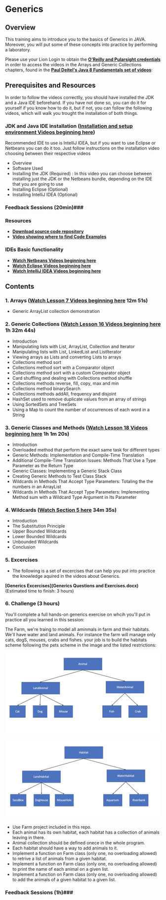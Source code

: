 # Generics

## Overview ##

This training aims to introduce you to the basics of Generics in JAVA. Moreover, you will put some of these concepts into practice by performing a laboratory.

Please use your Lion Login to obtain the **[O'Reilly and Pularsight credentials](https://lion.app.box.com/s/venhn6zsx1dr3lr0b76a880yawsg6q9g)** in order to access the videos in the Arrays and Generic Collections chapters, found in the **[Paul Deitel's Java 8 Fundamentals set of videos](https://learning.oreilly.com/videos/java-8-fundamentals/9780133489354)**: 

## Prerequisites and Resources ##

In order to follow the videos correctlly, you should have installed the JDK and a Java IDE beforehand. If you have not done so, you can do it for yourself if you know how to do it, but if not, you can follow the following videos, which will walk you trought the installation of both things.

###  JDK and Java IDE installation (**[Installation and setup environment Videos beginning here](https://learning.oreilly.com/videos/java-8-fundamentals/9780133489354/9780133489354-JFUN_BYB01)**) ###

Recommended IDE to use is IntelliJ IDEA, but if you want to use Eclipse or Netbeans you can do it too. Just follow instructions on the installation video choosing between their respective videos

   * Overview
   * Software Used
   * Installing the JDK (Required) : In this video you can choose between installing just the JDK or the Netbeans bundle, depending on the IDE that you are going to use
   * Installing Eclipse (Optional)
   * Installing IntelliJ IDEA (Optional)

### Feedback Sessions (20min)###

### Resources ###

   * **[Download source code repository](http://www.informit.com/title/9780133489347)**
   * **[Video showing where to find Code Examples](http://www.informit.com/title/9780133489347)**
   
### IDEs Basic functionality ###

   * **[Watch Netbeans Videos beginning here](https://learning.oreilly.com/videos/java-8-fundamentals/9780133489354/9780133489354-JFUN_NetBeans_01)**
   * **[Watch Eclipse Videos beginning here](https://learning.oreilly.com/videos/java-8-fundamentals/9780133489354/9780133489354-JFUN_eclipse_01)**
   * **[Watch IntelliJ IDEA Videos beginning here](https://learning.oreilly.com/videos/java-8-fundamentals/9780133489354/9780133489354-JFUN_IntelliJ_01)**

## Contents ##

### 1. Arrays (**[Watch Lesson 7 Videos beginning here](https://learning.oreilly.com/videos/java-8-fundamentals/9780133489354/9780133489354-JFUN_lesson07_17)** 12m 51s)
   * Generic ArrayList<T> collection demonstration
   
### 2. Generic Collections (**[Watch Lesson 16 Videos beginning here](https://learning.oreilly.com/videos/java-8-fundamentals/9780133489354/9780133489354-JFUN_lesson16_intro)** 1h 32m 44s)
   * Introduction
   * Manipulating lists with List, ArrayList, Collection and Iterator
   * Manipulating lists with List, LinkedList and ListIterator
   * Viewing arrays as Lists and converting Lists to arrays
   * Collections method sort
   * Collections method sort with a Comparator object
   * Collections method sort with a custom Comparator object
   * Card shuffling and dealing with Collections method shuffle
   * Collections methods reverse, fill, copy, max and min
   * Collections method binarySearch
   * Collections methods addAll, frequency and disjoint
   * HashSet used to remove duplicate values from an array of strings
   * Using SortedSets and TreeSets
   * Using a Map to count the number of occurrences of each word in a String


### 3. Generic Classes and Methods (**[Watch Lesson 18 Videos beginning here](https://learning.oreilly.com/videos/java-8-fundamentals/9780133489354/9780133489354-JFUN_lesson18_intro)** 1h 1m 20s)

   * Introduction
   * Overloaded method that perform the exact same task for different types
   * Generic Methods: Implementation and Compile-Time Translation
   * Additional Compile-Time Translation Issues: Methods That Use a Type Parameter as the Return Type
   * Generic Classes: Implementing a Generic Stack Class
   * Creating Generic Methods to Test Class Stack
   * Wildcards in Methods That Accept Type Parameters: Totaling the the numbers in an ArrayList
   * Wildcards in Methods That Accept Type Parameters: Implementing Method sum with a Wildcard Type Argument in Its Parameter

### 4. Wildcards (**[Watch Section 5 here](https://app.pluralsight.com/player?course=java-generics&author=richard-warburton&name=java-generics-m5&clip=0&mode=live)** 34m 35s)

   * Introduction
   * The Substitution Principle
   * Upper Bounded Wildcards
   * Lower Bounded Wildcards
   * Unbounded Wildcards
   * Conclusion

### 5. Excercises
   * The following is a set of excercises that can help you put into practice the knowledge aquired in the videos about Generics.
   
   **[Generics Excercises](Generics Questions and Exercises.docx)** (Estimated time to finish: 3 hours)  

### 6. Challenge (3 hours)


You'll complete a full hands-on generics exercise on whcih you'll put in practice all you learned in this session:

The Farm, we're traing to model all aminmals in farm and their habitats. We'll have water and land animals. For instance the farm will manage only cats, dogS,  mouses, crabs and fishes. 
your job is to build the habitats scheme following the pets scheme in the image and the listed restrictions:

![](PetSchema.png)

![](HabitatSchema.png)


* Use Farm project included in this repo.
* Each animal has its own habitat, each habitat has a collection of animals leaving in there.
* Animal collection should be defined onece in the whole program.
* Each habitat should have a way to add animals to it.
* Implement a function on Farm class (only one, no overloading allowed) to retrive a list of animals from a given habitat.
* Implement a function on Farm class (only one, no overloading allowed) to print the name of each animal on a given list.
* Implement a function on Farm class (only one, no overloading allowed) to add the animals of a given habitat to a given list.

### Feedback Sessions (1h)###
